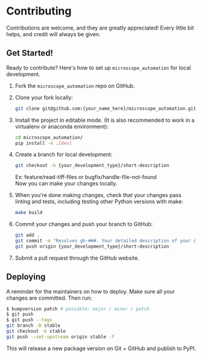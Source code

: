 # Contributing

Contributions are welcome, and they are greatly appreciated! Every little bit
helps, and credit will always be given.

## Get Started!
Ready to contribute? Here's how to set up `microscope_automation` for local development.

1. Fork the `microscope_automation` repo on GitHub.

2. Clone your fork locally:

    ```bash
    git clone git@github.com:{your_name_here}/microscope_automation.git
    ```

3. Install the project in editable mode. (It is also recommended to work in a virtualenv or anaconda environment):

    ```bash
    cd microscope_automation/
    pip install -e .[dev]
    ```

4. Create a branch for local development:

    ```bash
    git checkout -b {your_development_type}/short-description
    ```

    Ex: feature/read-tiff-files or bugfix/handle-file-not-found<br>
    Now you can make your changes locally.

5. When you're done making changes, check that your changes pass linting and
   tests, including testing other Python versions with make:

    ```bash
    make build
    ```

6. Commit your changes and push your branch to GitHub:

    ```bash
    git add .
    git commit -m "Resolves gh-###. Your detailed description of your changes."
    git push origin {your_development_type}/short-description
    ```

7. Submit a pull request through the GitHub website.

## Deploying

A reminder for the maintainers on how to deploy.
Make sure all your changes are committed.
Then run:

```bash
$ bumpversion patch # possible: major / minor / patch
$ git push
$ git push --tags
git branch -D stable
git checkout -b stable
git push --set-upstream origin stable -f
```

This will release a new package version on Git + GitHub and publish to PyPI.
